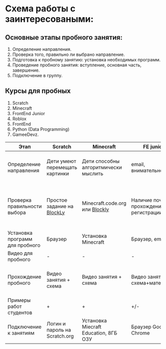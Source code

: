 # Схема работы с заинтересоваными:
## Основные этапы пробного занятия:
1. Определение направления.
2. Проверка того, правильно ли выбрано направление.
3. Подготовка к пробному занятию: установка необходимых программ.
4. Проведение пробного занятия: вступление, основная часть, завершение.
5. Подключение в группу.

## Курсы для пробных
1. Scratch
2. Minecraft
3. FrontEnd Junior
4. Roblox
5. FrontEnd
6. Python (Data Programming)
7. GameeDevz.


|Этап|Scratch|Minecraft|FE junior|Roblox|FrontEnd|Python|GameDev|Design|
|---|---|---|---|---|---|---|---|---|
|Определение направления|Дети умеют перемещать картинки|Дети способны алгоритмически мыслить|email, внимательность|скорость ориентации в программе|Скопировать/вставить, внимательность|Желание создавать ботов, работать с данными|Желание создавать игры: ландшафты, модели и программы|Восприятие образов|
|Проверка правильности выбора|Простое задание на <a href ="https://blockly.games/puzzle?lang=uk">BlockLy</a>|Minecraft.code.org или <a href ="https://blockly.games/maze?lang=uk">Blockly</a>|Наличие почты, прохождение регистрации|Активный геймер, может пройти <a href = "https://blockly.games/movie?lang=uk">Игру на анимацию</a>|Понимает основы HTML: читает описание и может пройти по написанному выученное|Понимает основы программирования и работает с Телеграм|Понимает программирование <a href = "https://blockly.games/pond-tutor?lang=uk&level=2">Может пройти</a>|Создает образы|
|Установка программ для пробного|Браузер|Установка Minecraft|Браузер, email|Установка Roblox Studio|Браузер, сервис replit.com|Браузер, телеграм на компьютере|Браузер, сервис replit.com|Браузер, сервис Canva|
|Видео для пробного|-|-|-|+|-|+|+|+|
|Прохождение пробного|Видео занятия + схема|Видео занятия + схема|Видео занятия + схема+материалы|Видео занятия + схема|Видео занятия + схема + код|Видео занятия + схема + код|Видео занятия + схема + код|Видео занятия + схема + заготовки картинок|
|Примеры работ студентов|+|+|+/-|+/-|+|News kit, др.|+|+|
|Подключение к занятиям|Логин и пароль на Scratch.org|Установка Miecraft Education, 8ГБ ОЗУ|Браузер Google Chrome|Roblox Studio, 8ГБ ОЗУ|Браузер Google Chrome, MS VS Code|8 Гб ОЗУ, Unity|Браузер Google Chrome|